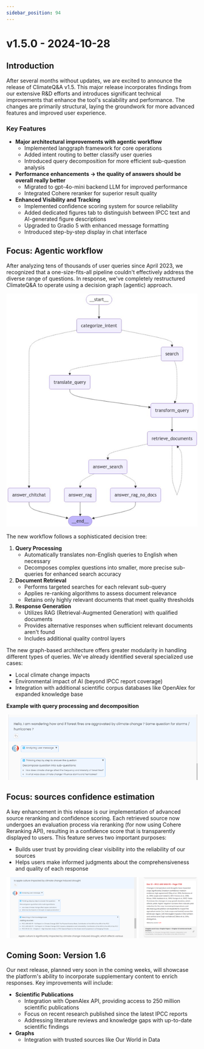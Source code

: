 ```yaml
---
sidebar_position: 94
---
```


# v1.5.0 - 2024-10-28


## Introduction

After several months without updates, we are excited to announce the release of ClimateQ&A v1.5. This major release incorporates findings from our extensive R&D efforts and introduces significant technical improvements that enhance the tool's scalability and performance. The changes are primarily structural, laying the groundwork for more advanced features and improved user experience.

### Key Features

- **Major architectural improvements with agentic workflow**
    - Implemented langgraph framework for core operations
    - Added intent routing to better classify user queries
    - Introduced query decomposition for more efficient sub-question analysis
- **Performance enhancements -> the quality of answers should be overall really better** 
    - Migrated to gpt-4o-mini backend LLM for improved performance
    - Integrated Cohere reranker for superior result quality
- **Enhanced Visibility and Tracking**
    - Implemented confidence scoring system for source reliability
    - Added dedicated figures tab to distinguish between IPCC text and AI-generated figure descriptions
    - Upgraded to Gradio 5 with enhanced message formatting
    - Introduced step-by-step display in chat interface

## Focus: Agentic workflow

After analyzing tens of thousands of user queries since April 2023, we recognized that a one-size-fits-all pipeline couldn't effectively address the diverse range of questions. In response, we've completely restructured ClimateQ&A to operate using a decision graph (agentic) approach.
 

![image.png](image1.png)

The new workflow follows a sophisticated decision tree:

1. **Query Processing**
    - Automatically translates non-English queries to English when necessary
    - Decomposes complex questions into smaller, more precise sub-queries for enhanced search accuracy
2. **Document Retrieval**
    - Performs targeted searches for each relevant sub-query
    - Applies re-ranking algorithms to assess document relevance
    - Retains only highly relevant documents that meet quality thresholds
3. **Response Generation**
    - Utilizes RAG (Retrieval-Augmented Generation) with qualified documents
    - Provides alternative responses when sufficient relevant documents aren't found
    - Includes additional quality control layers

The new graph-based architecture offers greater modularity in handling different types of queries. We've already identified several specialized use cases:

- Local climate change impacts
- Environmental impact of AI (beyond IPCC report coverage)
- Integration with additional scientific corpus databases like OpenAlex for expanded knowledge base

**Example with query processing and decomposition**

![image.png](image2.png)

## Focus: sources confidence estimation

A key enhancement in this release is our implementation of advanced source reranking and confidence scoring. Each retrieved source now undergoes an evaluation process via reranking (for now using Cohere Reranking API), resulting in a confidence score that is transparently displayed to users. This feature serves two important purposes:

- Builds user trust by providing clear visibility into the reliability of our sources
- Helps users make informed judgments about the comprehensiveness and quality of each response

![image.png](image3.png)

## Coming Soon: Version 1.6

Our next release, planned very soon in  the coming weeks, will showcase the platform's ability to incorporate supplementary content to enrich responses. Key improvements will include:

- **Scientific Publications**
    - Integration with OpenAlex API, providing access to 250 million scientific publications
    - Focus on recent research published since the latest IPCC reports
    - Addressing literature reviews and knowledge gaps with up-to-date scientific findings
- **Graphs**
    - Integration with trusted sources like Our World in Data